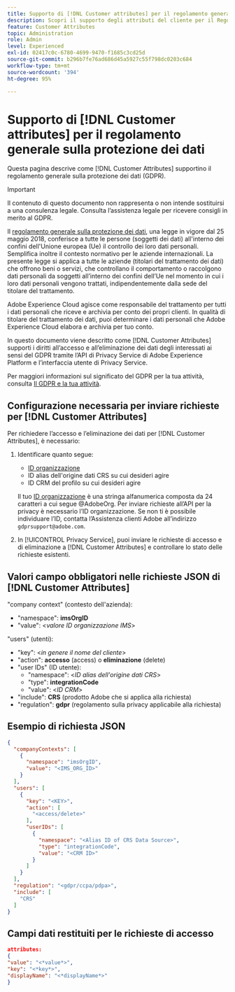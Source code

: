 ```yaml
---
title: Supporto di [!DNL Customer attributes] per il regolamento generale sulla protezione dei dati
description: Scopri il supporto degli attributi del cliente per il Regolamento generale sulla protezione dei dati
feature: Customer Attributes
topic: Administration
role: Admin
level: Experienced
exl-id: 02417c0c-6780-4699-9470-f1685c3cd25d
source-git-commit: b296b7fe76ad686d45a5927c55f798dc0203c684
workflow-type: tm+mt
source-wordcount: '394'
ht-degree: 95%

---
```


# Supporto di [!DNL Customer attributes] per il regolamento generale sulla protezione dei dati

Questa pagina descrive come [!DNL Customer Attributes] supportino il regolamento generale sulla protezione dei dati (GDPR).

>[!IMPORTANT]
>
>Il contenuto di questo documento non rappresenta o non intende sostituirsi a una consulenza legale. Consulta l’assistenza legale per ricevere consigli in merito al GDPR.

Il [regolamento generale sulla protezione dei dati](https://business.adobe.com/it/privacy/general-data-protection-regulation.html), una legge in vigore dal 25 maggio 2018, conferisce a tutte le persone (soggetti dei dati) all&#39;interno dei confini dell&#39;Unione europea (Ue) il controllo dei loro dati personali. Semplifica inoltre il contesto normativo per le aziende internazionali. La presente legge si applica a tutte le aziende (titolari del trattamento dei dati) che offrono beni o servizi, che controllano il comportamento o raccolgono dati personali da soggetti all’interno dei confini dell’Ue nel momento in cui i loro dati personali vengono trattati, indipendentemente dalla sede del titolare del trattamento.

Adobe Experience Cloud agisce come responsabile del trattamento per tutti i dati personali che riceve e archivia per conto dei propri clienti. In qualità di titolare del trattamento dei dati, puoi determinare i dati personali che Adobe Experience Cloud elabora e archivia per tuo conto.

In questo documento viene descritto come [!DNL Customer Attributes] supporti i diritti all’accesso e all’eliminazione dei dati degli interessati ai sensi del GDPR tramite l’API di Privacy Service di Adobe Experience Platform e l’interfaccia utente di Privacy Service.

Per maggiori informazioni sul significato del GDPR per la tua attività, consulta [Il GDPR e la tua attività](https://business.adobe.com/it/privacy/general-data-protection-regulation.html).

## Configurazione necessaria per inviare richieste per [!DNL Customer Attributes]

Per richiedere l’accesso e l’eliminazione dei dati per [!DNL Customer Attributes], è necessario:

1. Identificare quanto segue:

   * [ID organizzazione](../../administration/organizations.md)
   * ID alias dell&#39;origine dati CRS su cui desideri agire
   * ID CRM del profilo su cui desideri agire

   Il tuo [ID organizzazione](../../administration/organizations.md) è una stringa alfanumerica composta da 24 caratteri a cui segue @AdobeOrg. Per inviare richieste all’API per la privacy è necessario l’ID organizzazione. Se non ti è possibile individuare l’ID, contatta l’Assistenza clienti Adobe all’indirizzo `gdprsupport@adobe.com`.

1. In [!UICONTROL Privacy Service], puoi inviare le richieste di accesso e di eliminazione a [!DNL Customer Attributes] e controllare lo stato delle richieste esistenti.

## Valori campo obbligatori nelle richieste JSON di [!DNL Customer Attributes]

&quot;company context&quot; (contesto dell&#39;azienda):

* &quot;namespace&quot;: **imsOrgID**
* &quot;value&quot;: &lt;*valore ID organizzazione IMS*>

&quot;users&quot; (utenti):

* &quot;key&quot;: &lt;*in genere il nome del cliente*>
* &quot;action&quot;: **accesso** (access) o **eliminazione** (delete)
* &quot;user IDs&quot; (ID utente):
   * &quot;namespace&quot;: &lt;*ID alias dell&#39;origine dati CRS*>
   * &quot;type&quot;: **integrationCode**
   * &quot;value&quot;: &lt;*ID CRM*>
* &quot;include&quot;: **CRS** (prodotto Adobe che si applica alla richiesta)
* &quot;regulation&quot;: **gdpr** (regolamento sulla privacy applicabile alla richiesta)

## Esempio di richiesta JSON

```json
{
  "companyContexts": [
    {
      "namespace": "imsOrgID",
      "value": "<IMS_ORG_ID>"
    }
  ],
  "users": [
    {
      "key": "<KEY>",
      "action": [
        "<access/delete>"
      ],
      "userIDs": [
        {
          "namespace": "<Alias ID of CRS Data Source>",
          "type": "integrationCode",
          "value": "<CRM ID>"
        }
      ]
    }
  ],
  "regulation": "<gdpr/ccpa/pdpa>",
  "include": [
    "CRS"
  ]
}
```

## Campi dati restituiti per le richieste di accesso

```json
attributes:
{
"value": "<*value*>",
"key": "<*key*>",
"displayName": "<*displayName*>"
}
```
